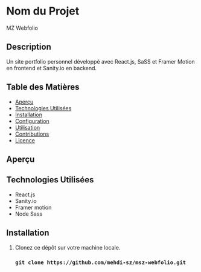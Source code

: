 # Nom du Projet
MZ Webfolio
## Description

Un site portfolio personnel développé avec React.js, SaSS et Framer Motion en frontend et Sanity.io en backend.

## Table des Matières

- [Aperçu](#aperçu)
- [Technologies Utilisées](#technologies-utilisées)
- [Installation](#installation)
- [Configuration](#configuration)
- [Utilisation](#utilisation)
- [Contributions](#contributions)
- [Licence](#licence)

## Aperçu

## Technologies Utilisées

- React.js
- Sanity.io
- Framer motion
- Node Sass

## Installation

1. Clonez ce dépôt sur votre machine locale.

    ### `git clone https://github.com/mehdi-sz/msz-webfolio.git`
    